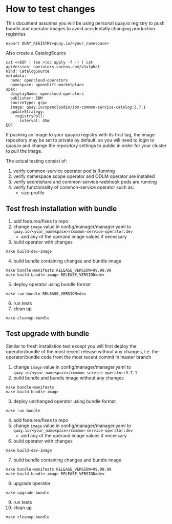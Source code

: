 # How to test changes
This document assumes you will be using personal quay.io registry to push bundle and operator images to avoid accidentally changing production registries
```
export QUAY_REGISTRY=quay.io/<your_namespace>
```

Also create a CatalogSource
```
cat <<EOF | tee >(oc apply -f -) | cat
apiVersion: operators.coreos.com/v1alpha1
kind: CatalogSource
metadata:
  name: opencloud-operators
  namespace: openshift-marketplace
spec:
  displayName: opencloud-operators
  publisher: IBM
  sourceType: grpc
  image: quay.io/opencloudio/ibm-common-service-catalog:3.7.1
  updateStrategy:
    registryPoll:
      interval: 45m
EOF
```

If pushing an image to your quay.io registry with its first tag, the image repository may be set to private by default, so you will need to login to quay.io and change the repository settings to public in order for your cluster to pull the image.

The actual testing consist of:
1. verify common-service operator pod is Running
2. verify namespace scope operator and ODLM operator are installed
3. verify secretshare and common-service-webhook pods are running
4. verify functionality of common-service operator such as:
    - size profile

## Test fresh installation with bundle
1. add features/fixes to repo
2. change `image` value in config/manager/manager.yaml to `quay.io/<your_namespace>/common-service-operator:dev`
   - and any of the operand image values if necessary
3. build operator with changes
```
make build-dev-image
```
4. build bundle containing changes and bundle image
```
make bundle-manifests RELEASE_VERSION=99.99.99
make build-bundle-image RELEASE_VERSION=dev
```
5. deploy operator using bundle format
```
make run-bundle RELEASE_VERSION=dev
```
6. run tests
7. clean up
```
make cleanup-bundle
```

## Test upgrade with bundle
Similar to fresh installation test except you will first deploy the operator/bundle of the most recent release without any changes, i.e. the operator/bundle code from the most recent commit in master branch

1. change `image` value in config/manager/manager.yaml to `quay.io/<your_namespace>/common-service-operator:3.7.1`
2. build bundle and bundle image without any changes
```
make bundle-manifests
make build-bundle-image
```
3. deploy unchanged operator using bundle format
```
make run-bundle
```
4. add features/fixes to repo
5. change `image` value in config/manager/manager.yaml to `quay.io/<your_namespace>/common-service-operator:dev`
   - and any of the operand image values if necessary
6. build operator with changes
```
make build-dev-image
```
7. build bundle containing changes and bundle image
```
make bundle-manifests RELEASE_VERSION=99.99.99
make build-bundle-image RELEASE_VERSION=dev
```
8. upgrade operator
```
make upgrade-bundle
```
9. run tests
10. clean up
```
make cleanup-bundle
```
